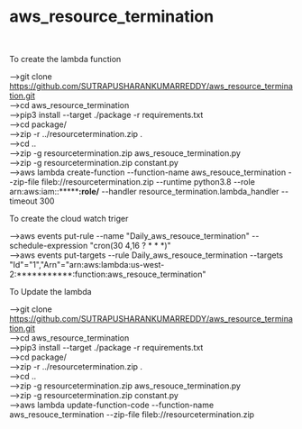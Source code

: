 # aws_resource_termination
<br />

To create the lambda function <br />

-->git clone https://github.com/SUTRAPUSHARANKUMARREDDY/aws_resource_termination.git<br />
-->cd aws_resource_termination<br />
-->pip3 install --target ./package -r requirements.txt<br />
-->cd package/<br />
-->zip -r ../resourcetermination.zip .<br />
-->cd ..<br />
-->zip -g resourcetermination.zip aws_resouce_termination.py <br />
-->zip -g resourcetermination.zip constant.py <br />
-->aws lambda create-function --function-name aws_resouce_termination --zip-file fileb://resourcetermination.zip --runtime python3.8 --role arn:aws:iam::***********:role/****** --handler resource_termination.lambda_handler --timeout 300 <br />


To create the cloud watch triger <br />

-->aws events put-rule --name "Daily_aws_resouce_termination" --schedule-expression "cron(30 4,16 ? * * *)"<br />
-->aws events put-targets --rule Daily_aws_resouce_termination --targets "Id"="1","Arn"="arn:aws:lambda:us-west-2:***********:function:aws_resouce_termination"<br />


To Update the lambda

-->git clone https://github.com/SUTRAPUSHARANKUMARREDDY/aws_resource_termination.git<br />
-->cd aws_resource_termination<br />
-->pip3 install --target ./package -r requirements.txt<br />
-->cd package/<br />
-->zip -r ../resourcetermination.zip .<br />
-->cd ..<br />
-->zip -g resourcetermination.zip aws_resouce_termination.py <br />
-->zip -g resourcetermination.zip constant.py <br />
-->aws lambda update-function-code --function-name aws_resouce_termination --zip-file fileb://resourcetermination.zip<br />
